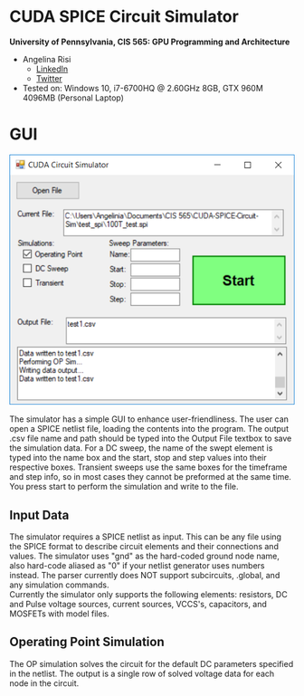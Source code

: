 CUDA SPICE Circuit Simulator
======================
**University of Pennsylvania, CIS 565: GPU Programming and Architecture**

* Angelina Risi
  * [LinkedIn](www.linkedin.com/in/angelina-risi)
  * [Twitter](https://twitter.com/Angelina_Risi)
* Tested on: Windows 10, i7-6700HQ @ 2.60GHz 8GB, GTX 960M 4096MB (Personal Laptop)

# GUI
  
![GUI](img/GUI.PNG)
  
The simulator has a simple GUI to enhance user-friendliness. The user can open a SPICE netlist file, loading the contents into the program. The output .csv file name and path should be typed into the Output File textbox to save the simulation data. For a DC sweep, the name of the swept element is typed into the name box and the start, stop and step values into their respective boxes. Transient sweeps use the same boxes for the timeframe and step info, so in most cases they cannot be preformed at the same time.
You press start to perform the simulation and write to the file.

## Input Data
  
The simulator requires a SPICE netlist as input. This can be any file using the SPICE format to describe circuit elements and their connections and values. The simulator uses "gnd" as the hard-coded ground node name, also hard-code aliased as "0" if your netlist generator uses numbers instead. The parser currently does NOT support subcircuits, .global, and any simulation commands.  
Currently the simulator only supports the following elements: resistors, DC and Pulse voltage sources, current sources, VCCS's, capacitors, and MOSFETs with model files.  
  
## Operating Point Simulation
  
The OP simulation solves the circuit for the default DC parameters specified in the netlist. The output is a single row of solved voltage data for each node in the circuit.
  
  
  